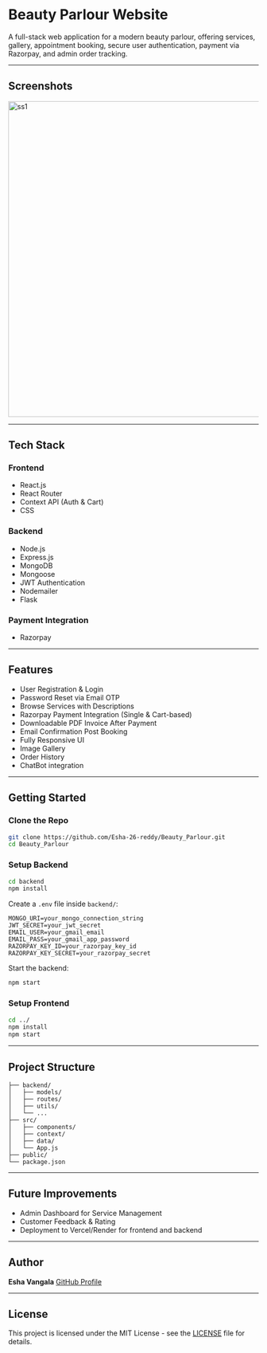 
#  Beauty Parlour Website

A full-stack web application for a modern beauty parlour, offering services, gallery, appointment booking, secure user authentication, payment via Razorpay, and admin order tracking.

---

##  Screenshots
<img width="1345" height="634" alt="ss1" src="https://github.com/user-attachments/assets/26e29533-6957-42dd-b0fc-5d005a1e09f6" />



---

##  Tech Stack

###  Frontend
- React.js
- React Router
- Context API (Auth & Cart)
- CSS

###  Backend
- Node.js
- Express.js
- MongoDB
- Mongoose
- JWT Authentication
- Nodemailer
- Flask

### Payment Integration
- Razorpay

---

##  Features

- User Registration & Login
- Password Reset via Email OTP
- Browse Services with Descriptions
- Razorpay Payment Integration (Single & Cart-based)
- Downloadable PDF Invoice After Payment
- Email Confirmation Post Booking
- Fully Responsive UI
- Image Gallery
- Order History
- ChatBot integration

---

##  Getting Started

###  Clone the Repo

```bash
git clone https://github.com/Esha-26-reddy/Beauty_Parlour.git
cd Beauty_Parlour
````

###  Setup Backend

```bash
cd backend
npm install
```

Create a `.env` file inside `backend/`:

```env
MONGO_URI=your_mongo_connection_string
JWT_SECRET=your_jwt_secret
EMAIL_USER=your_gmail_email
EMAIL_PASS=your_gmail_app_password
RAZORPAY_KEY_ID=your_razorpay_key_id
RAZORPAY_KEY_SECRET=your_razorpay_secret
```

Start the backend:

```bash
npm start
```

###  Setup Frontend

```bash
cd ../
npm install
npm start
```

---

##  Project Structure

```
├── backend/
│   ├── models/
│   ├── routes/
│   ├── utils/
│   └── ...
├── src/
│   ├── components/
│   ├── context/
│   ├── data/
│   └── App.js
├── public/
└── package.json
```

---

##  Future Improvements

* Admin Dashboard for Service Management
* Customer Feedback & Rating
* Deployment to Vercel/Render for frontend and backend

---

##  Author

**Esha Vangala**
 [GitHub Profile](https://github.com/Esha-26-reddy)

---

##  License

This project is licensed under the MIT License - see the [LICENSE](LICENSE) file for details.

